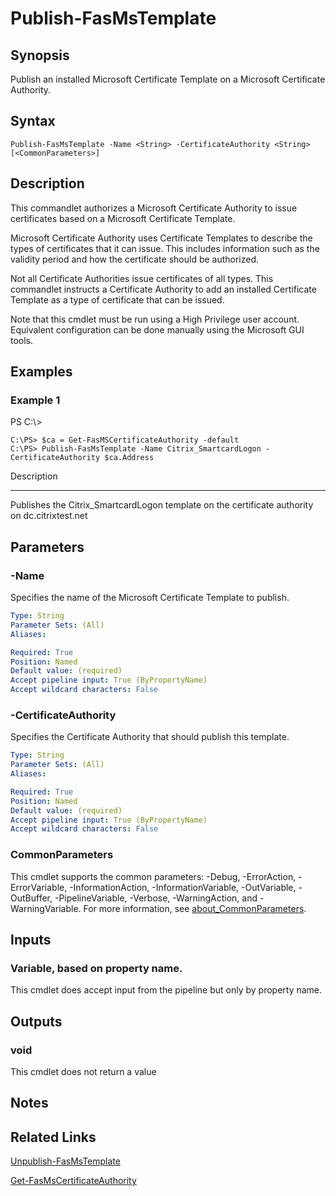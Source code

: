 # Publish-FasMsTemplate

## Synopsis
Publish an installed Microsoft Certificate Template on a Microsoft Certificate Authority.

## Syntax

```
Publish-FasMsTemplate -Name <String> -CertificateAuthority <String> [<CommonParameters>]
```

## Description
This commandlet authorizes a Microsoft Certificate Authority to issue certificates based on a Microsoft Certificate Template.

Microsoft Certificate Authority uses Certificate Templates to describe the types of certificates that it can issue. 
This includes information such as the validity period and how the certificate should be authorized.

Not all Certificate Authorities issue certificates of all types. 
This commandlet instructs a Certificate Authority to add an installed Certificate Template as a type of certificate that can be issued. 
 

Note that this cmdlet must be run using a High Privilege user account. 
Equivalent configuration can be done manually using the Microsoft GUI tools.

## Examples

### Example 1
PS C:\\\>

```
C:\PS> $ca = Get-FasMSCertificateAuthority -default
C:\PS> Publish-FasMsTemplate -Name Citrix_SmartcardLogon -CertificateAuthority $ca.Address
```

Description

-----------

Publishes the Citrix_SmartcardLogon template on the certificate authority on dc.citrixtest.net

## Parameters

### -Name
Specifies the name of the Microsoft Certificate Template to publish.

```yaml
Type: String
Parameter Sets: (All)
Aliases:

Required: True
Position: Named
Default value: (required)
Accept pipeline input: True (ByPropertyName)
Accept wildcard characters: False
```

### -CertificateAuthority
Specifies the Certificate Authority that should publish this template.

```yaml
Type: String
Parameter Sets: (All)
Aliases:

Required: True
Position: Named
Default value: (required)
Accept pipeline input: True (ByPropertyName)
Accept wildcard characters: False
```

### CommonParameters
This cmdlet supports the common parameters: -Debug, -ErrorAction, -ErrorVariable, -InformationAction, -InformationVariable, -OutVariable, -OutBuffer, -PipelineVariable, -Verbose, -WarningAction, and -WarningVariable. For more information, see [about_CommonParameters](http://go.microsoft.com/fwlink/?LinkID=113216).

## Inputs

### Variable, based on property name.
This cmdlet does accept input from the pipeline but only by property name.

## Outputs

### void
This cmdlet does not return a value

## Notes

## Related Links

[Unpublish-FasMsTemplate]()

[Get-FasMsCertificateAuthority]()


